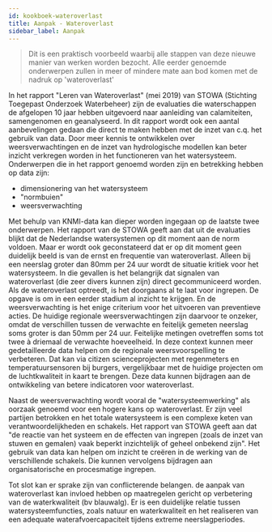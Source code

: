 ```yaml
---
id: kookboek-wateroverlast
title: Aanpak - Wateroverlast
sidebar_label: Aanpak
---
```


> Dit is een praktisch voorbeeld waarbij alle stappen van deze nieuwe manier van werken worden bezocht. Alle eerder genoemde onderwerpen zullen in meer of mindere mate aan bod komen met de nadruk op 'wateroverlast'

In het rapport "Leren van Wateroverlast" (mei 2019) van STOWA (Stichting Toegepast Onderzoek Waterbeheer) zijn de evaluaties die waterschappen de afgelopen 10 jaar hebben uitgevoerd naar aanleiding van calamiteiten, samengenomen en geanalyseerd. In dit rapport wordt ook een aantal aanbevelingen gedaan die direct te maken hebben met de inzet van c.q. het gebruik van data. Door meer kennis te ontwikkelen over weersverwachtingen en de inzet van hydrologische modellen kan beter inzicht verkregen worden in het functioneren van het watersysteem. Onderwerpen die in het rapport genoemd worden zijn en betrekking hebben op data zijn:

* dimensionering van het watersysteem
* "normbuien"
* weersverwachting

Met behulp van KNMI-data kan dieper worden ingegaan op de laatste twee onderwerpen. Het rapport van de STOWA geeft aan dat uit de evaluaties blijkt dat de Nederlandse watersystemen op dit moment aan de norm voldoen. Maar er wordt ook geconstateerd dat er op dit moment geen duidelijk beeld is van de ernst en frequentie van wateroverlast. Alleen bij een neerslag groter dan 80mm per 24 uur wordt de situatie kritiek voor het watersysteem. In die gevallen is het belangrijk dat signalen van wateroverlast (die zeer divers kunnen zijn) direct gecommuniceerd worden. Als de wateroverlast optreedt, is het doorgaans al te laat voor ingrepen. De opgave is om in een eerder stadium al inzicht te krijgen. En de weersverwachting is het enige criterium voor het uitvoeren van preventieve acties. De huidige regionale weersverwachtingen zijn daarvoor te onzeker, omdat de verschillen tussen de verwachte en feitelijk gemeten neerslag soms groter is dan 50mm per 24 uur. Feitelijke metingen ovetreffen soms tot twee à driemaal de verwachte hoeveelheid. In deze context kunnen meer gedetailleerde data helpen om de regionale weersvoorspelling te verbeteren. Dat kan via citizen scienceprojecten met regenmeters en temperatuursensoren bij burgers, vergelijkbaar met de huidige projecten om de luchtkwaliteit in kaart te brengen. Deze data kunnen bijdragen aan de ontwikkeling van betere indicatoren voor wateroverlast.

Naast de weersverwachting wordt vooral de "watersysteemwerking" als oorzaak genoemd voor een hogere kans op wateroverlast. Er zijn veel partijen betrokken en het totale watersysteem is een complexe keten van verantwoordelijkheden en schakels. Het rapport van STOWA geeft aan dat "de reactie van het systeem en de effecten van ingrepen (zoals de inzet van stuwen en gemalen) vaak beperkt inzichtelijk of geheel onbekend zijn". Het gebruik van data kan helpen om inzicht te creëren in de werking van de verschillende schakels. Die kunnen vervolgens bijdragen aan organisatorische en procesmatige ingrepen.  

Tot slot kan er sprake zijn van conflicterende belangen. de aanpak van wateroverlast kan invloed hebben op maatregelen gericht op verbetering van de waterkwaliteit (bv blauwalg). Er is een duidelijke relatie tussen watersysteemfuncties, zoals natuur en waterkwaliteit en het realiseren van een adequate waterafvoercapaciteit tijdens extreme neerslagperiodes. 